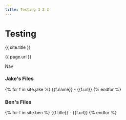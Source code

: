 ```yaml
---
title: Testing 1 2 3
---
```

# Testing

{{ site.title }}   

{{ page.url }}

Nav

### Jake's Files
{% for f in site.jake %}
 {{f.name}} - {{f.url}}
{%  endfor %}
### Ben's Files
{% for f in site.ben %}
 {{f.title}} - {{f.url}}
{%  endfor %}
